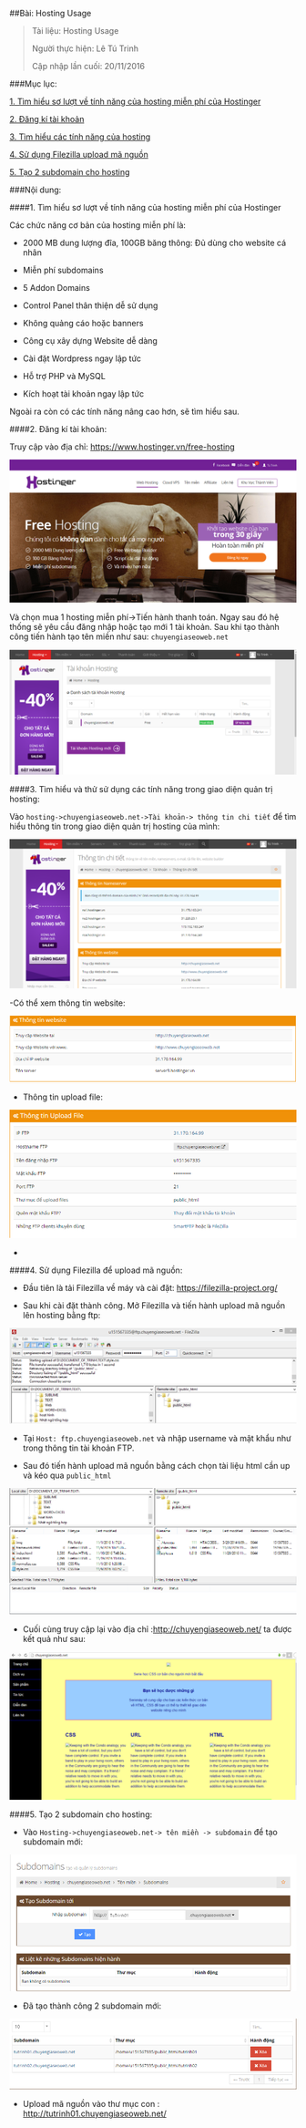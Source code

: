 ##Bài: Hosting Usage

>Tài liệu: Hosting Usage
>
>Người thực hiện: Lê Tú Trinh
>
>Cập nhập lần cuối: 20/11/2016

###Mục lục:

[1. Tìm hiểu sơ lượt về tính năng của hosting miễn phí của Hostinger](#1)

[2. Đăng kí tài khoản](#2)

[3. Tìm hiểu các tính năng của hosting](#3)

[4. Sử dụng Filezilla upload mã nguồn](#4)

[5. Tạo 2 subdomain cho hosting](#5)

###Nội dung:

<a name="1"></a>
####1. Tìm hiểu sơ lượt về tính năng của hosting miễn phí của Hostinger

Các chức năng cơ bản của hosting miễn phí là: 

- 2000 MB dung lượng đĩa, 100GB băng thông: Đủ dùng cho website cá nhân

- Miễn phí subdomains

- 5 Addon Domains

- Control Panel thân thiện dễ sử dụng

- Không quảng cáo hoặc banners

- Công cụ xây dựng Website dễ dàng

- Cài đặt Wordpress ngay lập tức

- Hỗ trợ PHP và MySQL

- Kích hoạt tài khoản ngay lập tức

Ngoài ra còn có các tính năng nâng cao hơn, sẽ tìm hiểu sau.


<a name="2"></a>
####2. Đăng kí tài khoản:

Truy cập vào địa chỉ: https://www.hostinger.vn/free-hosting

![1](https://github.com/TrinhTu/web_developer/blob/master/Task11_Hosting_Usage/image/1.png)

Và chọn mua 1 hosting miễn phí->Tiến hành thanh toán. Ngay sau đó hệ thống sẽ yêu cầu đăng nhập hoặc tạo mới 1 tài khoản. Sau khi tạo thành công tiến hành tạo tên miền như sau: `chuyengiaseoweb.net` 

![2](https://github.com/TrinhTu/web_developer/blob/master/Task11_Hosting_Usage/image/2.png)


<a name="3"></a>
####3. Tìm hiểu và thử sử dụng các tính năng trong giao diện quản trị hosting:

 Vào `hosting->chuyengiaseoweb.net->Tài khoản-> thông tin chi tiết` để tìm hiểu thông tin trong giao diện quản trị hosting của mình:

 ![3](https://github.com/TrinhTu/web_developer/blob/master/Task11_Hosting_Usage/image/3.png)

 -Có thể xem thông tin website:

 ![4](https://github.com/TrinhTu/web_developer/blob/master/Task11_Hosting_Usage/image/4.png)

 - Thông tin upload file:

 ![5](https://github.com/TrinhTu/web_developer/blob/master/Task11_Hosting_Usage/image/5.png)

 - 
<a name="4"></a>
####4. Sử dụng Filezilla để upload mã nguồn:

- Đầu tiên là tải Filezilla về máy và cài đặt: https://filezilla-project.org/

- Sau khi cài đặt thành công. Mở Filezilla và tiến hành upload mã nguồn lên hosting bằng ftp:

![8](https://github.com/TrinhTu/web_developer/blob/master/Task11_Hosting_Usage/image/8.png)

- Tại `Host: ftp.chuyengiaseoweb.net` và nhập username và mật khẩu như trong thông tin tài khoản FTP.

- Sau đó tiến hành upload mã nguồn bằng cách chọn tài liệu html cần up và kéo qua `public_html`

![9](https://github.com/TrinhTu/web_developer/blob/master/Task11_Hosting_Usage/image/9.png)

- Cuối cùng truy cập lại vào địa chỉ :http://chuyengiaseoweb.net/  ta được kết quả như sau:

![10](https://github.com/TrinhTu/web_developer/blob/master/Task11_Hosting_Usage/image/10.png)


<a name="5"></a>
####5. Tạo 2 subdomain cho hosting:

- Vào `Hosting->chuyengiaseoweb.net-> tên miền -> subdomain` để tạo subdomain mới:

![6](https://github.com/TrinhTu/web_developer/blob/master/Task11_Hosting_Usage/image/6.png)

- Đã tạo thành công 2 subdomain mới:

![7](https://github.com/TrinhTu/web_developer/blob/master/Task11_Hosting_Usage/image/7.png)

- Upload mã nguồn vào thư mục con : http://tutrinh01.chuyengiaseoweb.net/







